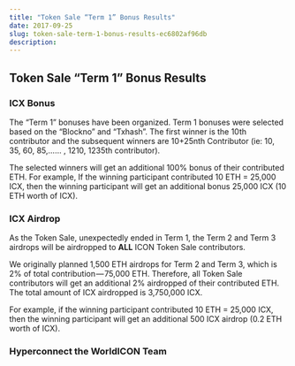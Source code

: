 ```yaml
---
title: "Token Sale “Term 1” Bonus Results"
date: 2017-09-25
slug: token-sale-term-1-bonus-results-ec6802af96db
description:
---
```


## Token Sale “Term 1” Bonus Results

### ICX Bonus

The “Term 1” bonuses have been organized. Term 1 bonuses were selected based on the “Blockno” and “Txhash”. The first winner is the 10th contributor and the subsequent winners are 10+25nth Contributor (ie: 10, 35, 60, 85,…… , 1210, 1235th contributor).

The selected winners will get an additional 100% bonus of their contributed ETH. For example, If the winning participant contributed 10 ETH = 25,000 ICX, then the winning participant will get an additional bonus 25,000 ICX (10 ETH worth of ICX).

### ICX Airdrop

As the Token Sale, unexpectedly ended in Term 1, the Term 2 and Term 3 airdrops will be airdropped to **ALL** ICON Token Sale contributors.

We originally planned 1,500 ETH airdrops for Term 2 and Term 3, which is 2% of total contribution — 75,000 ETH. Therefore, all Token Sale contributors will get an additional 2% airdropped of their contributed ETH. The total amount of ICX airdropped is 3,750,000 ICX.

For example, if the winning participant contributed 10 ETH = 25,000 ICX, then the winning participant will get an additional 500 ICX airdrop (0.2 ETH worth of ICX).

### Hyperconnect the WorldICON Team

